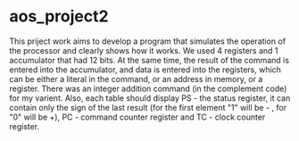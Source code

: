 # aos_project2
This priject work aims to develop a program that simulates the operation of the processor and clearly shows how it works. We used 4 registers and 1 accumulator that had 12 bits. At the same time, the result of the command is entered into the accumulator, and data is entered into the registers, which can be either a literal in the command, or an address in memory, or a register. There was an integer addition command (in the complement code) for my varient. Also, each table should display PS - the status register, it can contain only the sign of the last result (for the first element "1" will be - , for "0" will be +), PC - command counter register and TC - clock counter register.
